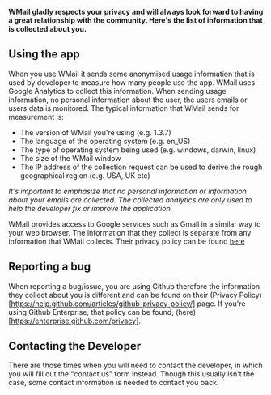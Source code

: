 **WMail gladly respects your privacy and will always look forward to having a great relationship with the community. Here's the list of information that is collected about you.**

## Using the app

When you use WMail it sends some anonymised usage information that is used by developer to measure how many people use the app. WMail uses Google Analytics to collect this information. When sending usage information, no personal information about the user, the users emails or users data is monitored. The typical information that WMail sends for measurement is:

* The version of WMail you're using (e.g. 1.3.7)
* The language of the operating system (e.g. en_US)
* The type of operating system being used (e.g. windows, darwin, linux)
* The size of the WMail window
* The IP address of the collection request can be used to derive the rough geographical region (e.g. USA, UK etc)

*It's important to emphasize that no personal information or information about your emails are collected. The collected analytics are only used to help the developer fix or improve the application.*

WMail provides access to Google services such as Gmail in a similar way to your web browser. The information that they collect is separate from any information that WMail collects. Their privacy policy can be found [here](https://www.google.com/intl/en/policies/privacy/)

## Reporting a bug

When reporting a bug/issue, you are using Github therefore the information they collect about you is different and can be found on their (Privacy Policy)[https://help.github.com/articles/github-privacy-policy/] page. If you're using Github Enterprise, that policy can be found, (here)[https://enterprise.github.com/privacy].

## Contacting the Developer

There are those times when you will need to contact the developer, in which you will fill out the "contact us" form instead. Though this usually isn't the case, some contact information is needed to contact you back.
